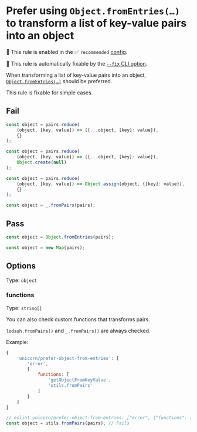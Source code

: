 # Prefer using `Object.fromEntries(…)` to transform a list of key-value pairs into an object

💼 This rule is enabled in the ✅ `recommended` [config](https://github.com/sindresorhus/eslint-plugin-unicorn#preset-configs).

🔧 This rule is automatically fixable by the [`--fix` CLI option](https://eslint.org/docs/latest/user-guide/command-line-interface#--fix).

<!-- end auto-generated rule header -->
<!-- Do not manually modify this header. Run: `npm run fix:eslint-docs` -->

When transforming a list of key-value pairs into an object, [`Object.fromEntries(…)`](https://developer.mozilla.org/en-US/docs/Web/JavaScript/Reference/Global_Objects/Object/fromEntries) should be preferred.

This rule is fixable for simple cases.

## Fail

```js
const object = pairs.reduce(
	(object, [key, value]) => ({...object, [key]: value}),
	{}
);
```

```js
const object = pairs.reduce(
	(object, [key, value]) => ({...object, [key]: value}),
	Object.create(null)
);
```

```js
const object = pairs.reduce(
	(object, [key, value]) => Object.assign(object, {[key]: value}),
	{}
);
```

```js
const object = _.fromPairs(pairs);
```

## Pass

```js
const object = Object.fromEntries(pairs);
```

```js
const object = new Map(pairs);
```

## Options

Type: `object`

### functions

Type: `string[]`

You can also check custom functions that transforms pairs.

`lodash.fromPairs()` and `_.fromPairs()` are always checked.

Example:

```js
{
	'unicorn/prefer-object-from-entries': [
		'error',
		{
			functions: [
				'getObjectFromKeyValue',
				'utils.fromPairs'
			]
		}
	]
}
```

```js
// eslint unicorn/prefer-object-from-entries: ["error", {"functions": ["utils.fromPairs"]}]
const object = utils.fromPairs(pairs); // Fails
```
